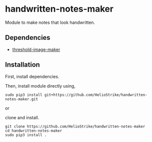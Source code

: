 # handwritten-notes-maker

Module to make notes that look handwritten.

## Dependencies

- [threshold-image-maker](https://github.com/HelioStrike/threshold-image-maker)

## Installation

First, install dependencies.

Then, install module directly using,
```
sudo pip3 install git+https://github.com/HelioStrike/handwritten-notes-maker.git
```

or
  
clone and install.
```
git clone https://github.com/HelioStrike/handwritten-notes-maker
cd handwritten-notes-maker
sudo pip3 install .
```